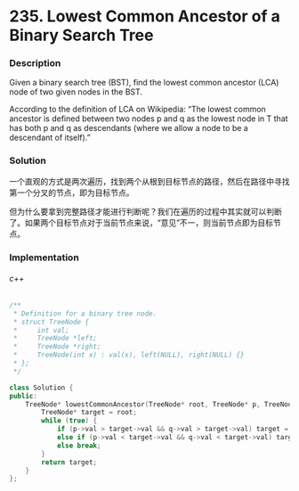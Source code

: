 # 235. Lowest Common Ancestor of a Binary Search Tree

### Description

Given a binary search tree (BST), find the lowest common ancestor (LCA) node of two given nodes in the BST.

According to the definition of LCA on Wikipedia: “The lowest common ancestor is defined between two nodes p and q as the lowest node in T that has both p and q as descendants (where we allow a node to be a descendant of itself).”

### Solution

一个直观的方式是两次遍历，找到两个从根到目标节点的路径，然后在路径中寻找第一个分叉的节点，即为目标节点。

但为什么要拿到完整路径才能进行判断呢？我们在遍历的过程中其实就可以判断了。如果两个目标节点对于当前节点来说，“意见”不一，则当前节点即为目标节点。

### Implementation

###### c++

```c++
/**
 * Definition for a binary tree node.
 * struct TreeNode {
 *     int val;
 *     TreeNode *left;
 *     TreeNode *right;
 *     TreeNode(int x) : val(x), left(NULL), right(NULL) {}
 * };
 */

class Solution {
public:
    TreeNode* lowestCommonAncestor(TreeNode* root, TreeNode* p, TreeNode* q) {
        TreeNode* target = root;
        while (true) {
            if (p->val > target->val && q->val > target->val) target = target->right;
            else if (p->val < target->val && q->val < target->val) target = target->left;
            else break;
        }
        return target;
    }
};
```
